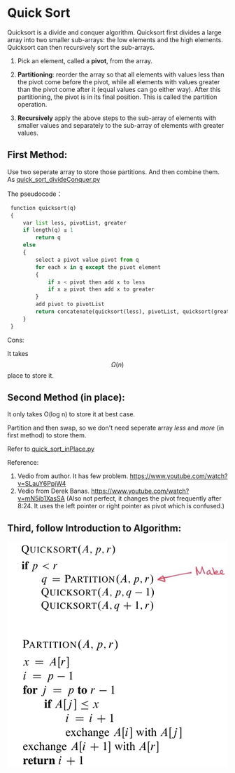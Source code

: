 # Quick Sort

Quicksort is a divide and conquer algorithm. Quicksort first divides a large array into two smaller sub-arrays: the low elements and the high elements. Quicksort can then recursively sort the sub-arrays. 

1. Pick an element, called a **pivot**, from the array.

2. **Partitioning**: reorder the array so that all elements with values less than the pivot come before the pivot, while all elements with values greater than the pivot come after it (equal values can go either way). After this partitioning, the pivot is in its final position. This is called the partition operation.

3. **Recursively** apply the above steps to the sub-array of elements with smaller values and separately to the sub-array of elements with greater values.

## First Method:

Use two seperate array to store those partitions. And then combine them.
As [quick_sort_divideConquer.py](quick_sort_divideConquer.py)

The pseudocode：
```python
 function quicksort(q)
 {
     var list less, pivotList, greater
     if length(q) ≤ 1 
         return q
     else 
     {
         select a pivot value pivot from q
         for each x in q except the pivot element
         {
             if x < pivot then add x to less
             if x ≥ pivot then add x to greater
         }
         add pivot to pivotList
         return concatenate(quicksort(less), pivotList, quicksort(greater))
     }
 }
 ```

Cons:

It takes $$\Omega (n)$$ place to store it.


## Second Method (in place):

It only takes O(log n) to store it at best case.
  
Partition and then swap, so we don't need seperate array *less* and *more* (in first method) to store them.

Refer to [quick_sort_inPlace.py](quick_sort_inPlace.py)

Reference:

1. Vedio from author. It has few problem. https://www.youtube.com/watch?v=SLauY6PpjW4
2. Vedio from Derek Banas. https://www.youtube.com/watch?v=mN5ib1XasSA (Also not perfect, it changes the pivot frequently after 8:24. It uses the left pointer or right pointer as pivot which is confused.)

## Third, follow Introduction to Algorithm:

![](quicksort_IntroAlg.png)